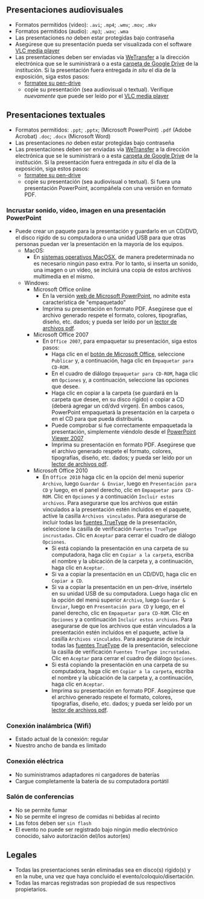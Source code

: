 ## Presentaciones audiovisuales
* Formatos permitidos (video): `.avi`; `.mp4`; `.wmv`; `.mov`; `.mkv`
* Formatos permitidos (audio): `.mp3`; `.wav`; `.wma`
* Las presentaciones _no_ deben estar protegidas bajo contraseña
* Asegúrese que su presentación pueda ser visualizada con el software [VLC media player](http://www.videolan.org/)
* Las presentaciones deben ser enviadas vía [WeTransfer](https://wetransfer.com/) a la dirección electrónica que se le suministrará o a esta [carpeta de Google Drive](https://drive.google.com/drive/folders/0BzEQFvceWPQvOTJrYmdVWjRsSjA) de la institución. Si la presentación fuera entregada _in situ_ el día de la exposición, siga estos pasos: 
    - [formatee su pen-drive](https://www.ipadizate.es/2018/06/26/pendrive-compatible-mac-windows/)
    - copie su presentación (sea audiovisual o textual). Verifique _nuevamente_ que puede ser leído por el [VLC media player](http://www.videolan.org/)

## Presentaciones textuales
* Formatos permitidos: `.ppt`; `.pptx`; (Microsoft PowerPoint)
                       `.pdf` (Adobe Acrobat)
                       `.doc`; `.docx` (Microsoft Word)
* Las presentaciones _no_ deben estar protegidas bajo contraseña
* Las presentaciones deben ser enviadas vía [WeTransfer](https://wetransfer.com/) a la dirección electrónica que se le suministrará o a esta [carpeta de Google Drive](https://drive.google.com/drive/folders/0BzEQFvceWPQvOTJrYmdVWjRsSjA) de la institución. Si la presentación fuera entregada _in situ_ el día de la exposición, siga estos pasos: 
    - [formatee su pen-drive](https://www.ipadizate.es/2018/06/26/pendrive-compatible-mac-windows/)
    - copie su presentación (sea audiovisual o textual). Si fuera una presentación PowerPoint, acompáñela con una versión en formato PDF. 

### Incrustar sonido, vídeo, imagen en una presentación PowerPoint
* Puede crear un paquete para la presentación y guardarlo en un CD/DVD, el disco rígido de su computadora o una unidad USB para que otras personas puedan ver la presentación en la mayoría de los equipos.
  * MacOS: 
    - En [sistemas operativos MacOSX](https://es.wikipedia.org/wiki/MacOS#Versiones), de manera predeterminada no es necesario ningún paso extra. Por lo tanto, si inserta un sonido, una imagen o un vídeo, se incluirá una copia de estos archivos multimedia en el mismo.
  * Windows:
    - Microsoft Office online
        - En la versión [web de Microsoft PowerPoint](https://office.live.com/start/PowerPoint.aspx?ui=es%2DES), no admite esta característica de "empaquetado"
        - Imprima su presentación en formato PDF. Asegúrese que el archivo generado respete el formato, colores, tipografías, diseño, etc. dados; y pueda ser leído por un [lector de archivos pdf](https://acrobat.adobe.com/la/es/acrobat/pdf-reader.html).
    - Microsoft Office 2007
        - En `Office 2007`, para empaquetar su presentación, siga estos pasos:
 	      - Haga clic en el [botón de Microsoft Office](http://www.cavsi.com/preguntasrespuestas/que-es-el-boton-de-microsoft-office/), seleccione `Publicar` y, a continuación, haga clic en `Empaquetar para CD-ROM`. 
 	      - En el cuadro de diálogo `Empaquetar para CD-ROM`, haga clic en `Opciones` y, a continuación, seleccione las opciones que desee.
 	      - Haga clic en copiar a la carpeta (se guardará en la carpeta que desee, en su disco rígido) o copiar a CD (deberá agregar un cd/dvd virgen). En ambos casos, PowerPoint empaquetará la presentación en la carpeta o en el CD para que pueda distribuirla.
 	      - Puede comprobar si fue correctamente empaquetada la presentación, simplemente viéndolo desde el [PowerPoint Viewer 2007](https://www.microsoft.com/en-us/download/details.aspx?id=27806)
          - Imprima su presentación en formato PDF. Asegúrese que el archivo generado respete el formato, colores, tipografías, diseño, etc. dados; y pueda ser leído por un [lector de archivos pdf](https://acrobat.adobe.com/la/es/acrobat/pdf-reader.html).
     - Microsoft Office 2010
        - En `Office 2010` haga clic en la opción del menú superior `Archivo`, luego `Guardar & Enviar`, luego en `Presentación para CD` y luego, en el panel derecho, clic en `Empaquetar para CD-ROM`. Clic en `Opciones` y a continuación `Incluir estos archivos`. Para asegurarse que los archivos que están vinculados a la presentación estén incluidos en el paquete, active la casilla `Archivos vinculados`. Para asegurarse de incluir todas las [fuentes TrueType](https://es.wikipedia.org/wiki/TrueType) de la presentación, seleccione la casilla de verificación `Fuentes TrueType incrustadas`. Clic en `Aceptar` para cerrar el cuadro de diálogo `Opciones`.
 	      - Si está copiando la presentación en una carpeta de su computadora, haga clic en `Copiar a la carpeta`, escriba el nombre y la ubicación de la carpeta y, a continuación, haga clic en `Aceptar`.
 	      - Si va a copiar la presentación en un CD/DVD, haga clic en `Copiar a CD`.
 	      - Si va a copiar la presentación en un pen-drive, insértelo en su unidad USB de su computadora. Luego haga clic en la opción del menú superior `Archivo`, luego `Guardar & Enviar`, luego en `Presentación para CD` y luego, en el panel derecho, clic en `Empaquetar para CD-ROM`. Clic en `Opciones` y a continuación `Incluir estos archivos`. Para asegurarse de que los archivos que están vinculados a la presentación estén incluídos en el paquete, active la casilla `Archivos vinculados`. Para asegurarse de incluir todas las [fuentes TrueType](https://es.wikipedia.org/wiki/TrueType) de la presentación, seleccione la casilla de verificación `Fuentes TrueType incrustadas`. Clic en `Aceptar` para cerrar el cuadro de diálogo `Opciones`.
 	      - Si está copiando la presentación en una carpeta de su computadora, haga clic en `Copiar a la carpeta`, escriba el nombre y la ubicación de la carpeta y, a continuación, haga clic en `Aceptar`.
          - Imprima su presentación en formato PDF. Asegúrese que el archivo generado respete el formato, colores, tipografías, diseño, etc. dados; y pueda ser leído por un [lector de archivos pdf](https://acrobat.adobe.com/la/es/acrobat/pdf-reader.html).

### Conexión inalámbrica (Wifi)
* Estado actual de la conexión: regular
* Nuestro ancho de banda es limitado

### Conexión eléctrica
* No suministramos adaptadores ni cargadores de baterías
* Cargue completamente la batería de su computadora portátil

### Salón de conferencias
* No se permite fumar
* No se permite el ingreso de comidas ni bebidas al recinto
* Las fotos deben ser `sin flash`
* El evento no puede ser registrado bajo ningún medio electrónico conocido, salvo autorización del/los autor(es)

## Legales ##
* Todas las presentaciones serán eliminadas sea en disco(s) rígido(s) y en la nube, una vez que haya concluído el evento/coloquio/disertación.
* Todas las marcas registradas son propiedad de sus respectivos propietarios.